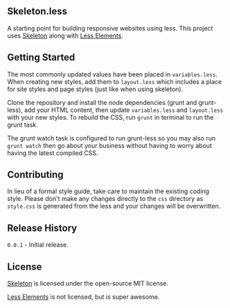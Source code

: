 ## Skeleton.less
A starting point for building responsive websites using less. This project uses
[Skeleton](http://www.getskeleton.com) along with [Less Elements](http://lesselements.com).

## Getting Started
The most commonly updated values have been placed in `variables.less`. When creating new styles,
add them to `layout.less` which includes a place for site styles and page styles (just like when
using skeleton).

Clone the repository and install the node dependencies (grunt and grunt-less), add your HTML
content, then update `variables.less` and `layout.less` with your new styles. To rebuild the
CSS, run `grunt` in terminal to run the grunt task.

The grunt watch task is configured to run grunt-less so you may also run `grunt watch` then
go about your business without having to worry about having the latest compiled CSS.

## Contributing
In lieu of a formal style guide, take care to maintain the existing coding style. Please don't
make any changes directly to the `css` directory as `style.css` is generated from the less and
your changes will be overwritten.

## Release History
`0.0.1` - Initial release.

## License
[Skeleton](http://www.getskeleton.com/#licenseandlog) is licensed under the open-source MIT license.

[Less Elements](http://lesselements.com) is not licensed, but _is_ super awesome.
